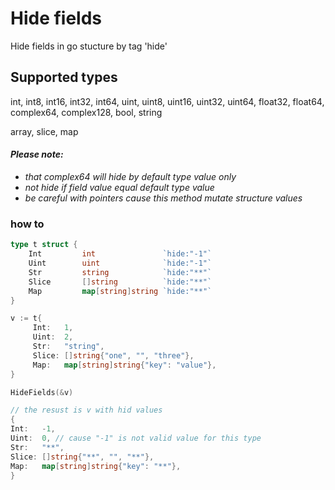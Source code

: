 # Hide fields
Hide fields in go stucture by tag 'hide'

## Supported types
int, int8, int16, int32, int64,
uint, uint8, uint16, uint32, uint64,
float32, float64, complex64, complex128,
bool, string

array, slice, map

#### *Please note:*
* *that complex64 will hide by default type value only*
* *not hide if field value equal default type value*
* *be careful with pointers cause this method mutate structure values*

### how to
```go
type t struct {
	Int         int               `hide:"-1"`
	Uint        uint              `hide:"-1"`
	Str         string            `hide:"**"`
	Slice       []string          `hide:"**"`
	Map         map[string]string `hide:"**"`
}

v := t{
	 Int:   1,
	 Uint:  2,
	 Str:   "string",
	 Slice: []string{"one", "", "three"},
	 Map:   map[string]string{"key": "value"},
}

HideFields(&v)
```

```go
// the resust is v with hid values
{
Int:   -1,
Uint:  0, // cause "-1" is not valid value for this type 
Str:   "**",
Slice: []string{"**", "", "**"},
Map:   map[string]string{"key": "**"},
}
```